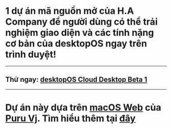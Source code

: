 # 1 dự án mã nguồn mở của H.A Company để người dùng có thể trải nghiệm giao diện và các tính nặng cơ bản của desktopOS ngay trên trình duyệt!
-------------------------------------------------------------------------------------------------------------------------------------------------------
## Thử ngay: [desktopOS Cloud Desktop Beta 1](https://desktop-os-cloud-desktop-beta-1.vercel.app/)
-------------------------------------------------------------------------------------------------------------------------------------------------------
# Dự án này dựa trên [macOS Web](https://macos.vercel.app/) của [Puru Vj](https://github.com/PuruVJ). Tìm hiểu thêm tại [đây](https://github.com/puruvj/macos-web)


